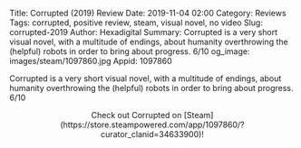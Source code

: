 Title: Corrupted (2019) Review
Date: 2019-11-04 02:00
Category: Reviews
Tags: corrupted, positive review, steam, visual novel, no video
Slug: corrupted-2019
Author: Hexadigital
Summary: Corrupted is a very short visual novel, with a multitude of endings, about humanity overthrowing the (helpful) robots in order to bring about progress. 6/10
og_image: images/steam/1097860.jpg
Appid: 1097860

Corrupted is a very short visual novel, with a multitude of endings, about humanity overthrowing the (helpful) robots in order to bring about progress. 6/10

<center>Check out Corrupted on [Steam](https://store.steampowered.com/app/1097860/?curator_clanid=34633900)!</center>